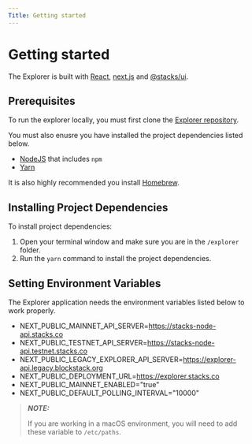 ```yaml
---
Title: Getting started
---
```


# Getting started

The Explorer is built with [React](https://reactjs.org/), [next.js](https://github.com/vercel/next.js) and [@stacks/ui](https://github.com/hirosystems/ui).

## Prerequisites

To run the explorer locally, you must first clone the [Explorer repository](https://github.com/hirosystems/explorer).

You must also enusre you have installed the project dependencies listed below.

- [NodeJS](https://nodejs.dev/en/) that includes `npm`
- [Yarn](https://yarnpkg.com/)

It is also highly recommended you install [Homebrew](https://brew.sh/).

## Installing Project Dependencies

To install project dependencies:

1. Open your terminal window and make sure you are in the `/explorer` folder.
2. Run the `yarn` command to install the project dependencies.

## Setting Environment Variables

The Explorer application needs the environment variables listed below to work properly. 

- NEXT_PUBLIC_MAINNET_API_SERVER=https://stacks-node-api.stacks.co
- NEXT_PUBLIC_TESTNET_API_SERVER=https://stacks-node-api.testnet.stacks.co
- NEXT_PUBLIC_LEGACY_EXPLORER_API_SERVER=https://explorer-api.legacy.blockstack.org
- NEXT_PUBLIC_DEPLOYMENT_URL=https://explorer.stacks.co
- NEXT_PUBLIC_MAINNET_ENABLED="true"
- NEXT_PUBLIC_DEFAULT_POLLING_INTERVAL="10000"

> **_NOTE:_**
>
> If you are working in a macOS environment, you will need to add these variable to `/etc/paths`.
